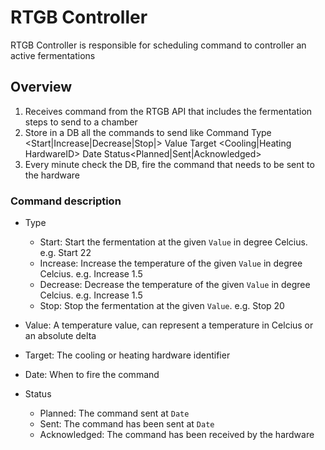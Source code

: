 # RTGB Controller

RTGB Controller is responsible for scheduling command to controller an active fermentations

## Overview

1. Receives command from the RTGB API that includes the fermentation steps to send to a chamber
2. Store in a DB all the commands to send like Command Type <Start|Increase|Decrease|Stop|> Value <Float> Target <Cooling|Heating HardwareID> Date <timestamp> Status<Planned|Sent|Acknowledged>
3. Every minute check the DB, fire the command that needs to be sent to the hardware

### Command description

- Type

  - Start: Start the fermentation at the given `Value` in degree Celcius. e.g. Start 22
  - Increase: Increase the temperature of the given `Value` in degree Celcius. e.g. Increase 1.5
  - Decrease: Decrease the temperature of the given `Value` in degree Celcius. e.g. Increase 1.5
  - Stop: Stop the fermentation at the given `Value`. e.g. Stop 20

- Value: A temperature value, can represent a temperature in Celcius or an absolute delta
- Target: The cooling or heating hardware identifier
- Date: When to fire the command
- Status
  - Planned: The command sent at `Date`
  - Sent: The command has been sent at `Date`
  - Acknowledged: The command has been received by the hardware

